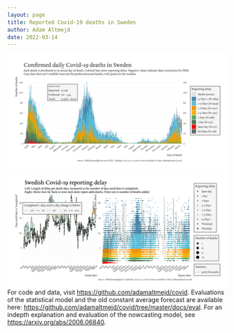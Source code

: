 ```yaml
---
layout: page
title: Reported Covid-19 deaths in Sweden
author: Adam Altmejd
date: 2022-03-14
---
```


![Graph of Swedish Covid-19 deaths with reporting delay.](deaths_lag_sweden_2022-03-14.png "Swedish Covid-19 deaths.")
![Graph of Swedish Covid-19 reporting delay in daily deaths.](lag_trend_sweden_2022-03-14.png "Trend in Swedish Covid-19 mortality reporting delay.")
For code and data, visit <https://github.com/adamaltmejd/covid>.
Evaluations of the statistical model and the old constant average forecast are available here: <https://github.com/adamaltmejd/covid/tree/master/docs/eval>.
For an indepth explanation and evaluation of the nowcasting model, see <https://arxiv.org/abs/2006.06840>.
